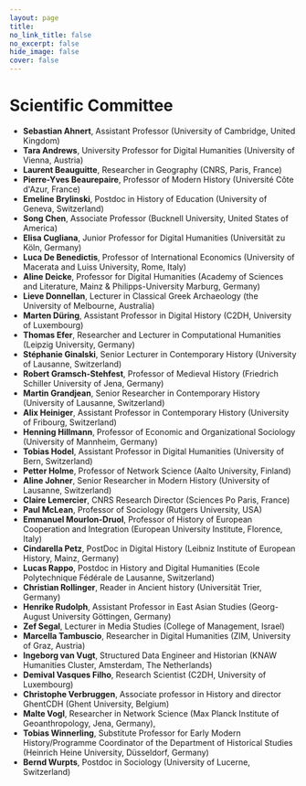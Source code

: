 ```yaml
---
layout: page
title: 
no_link_title: false 
no_excerpt: false 
hide_image: false
cover: false
---
```


# Scientific Committee

* **Sebastian Ahnert**, Assistant Professor (University of Cambridge, United Kingdom)
* **Tara Andrews**, University Professor for Digital Humanities (University of Vienna, Austria)
* **Laurent Beauguitte**, Researcher in Geography (CNRS, Paris, France)
* **Pierre-Yves Beaurepaire**, Professor of Modern History (Université Côte d'Azur, France)
* **Emeline Brylinski**, Postdoc in History of Education (University of Geneva, Switzerland)
* **Song Chen**, Associate Professor (Bucknell University, United States of America)
* **Elisa Cugliana**, Junior Professor for Digital Humanities (Universität zu Köln, Germany)
* **Luca De Benedictis**, Professor of International Economics (University of Macerata and Luiss University, Rome, Italy)
* **Aline Deicke**, Professor for Digital Humanities (Academy of Sciences and Literature, Mainz & Philipps-University Marburg, Germany)
* **Lieve Donnellan**, Lecturer in Classical Greek Archaeology (the University of Melbourne, Australia)
* **Marten Düring**, Assistant Professor in Digital History (C2DH, University of Luxembourg)
* **Thomas Efer**, Researcher and Lecturer in Computational Humanities (Leipzig University, Germany)
* **Stéphanie Ginalski**, Senior Lecturer in Contemporary History (University of Lausanne, Switzerland)
* **Robert Gramsch-Stehfest**, Professor of Medieval History (Friedrich Schiller University of Jena, Germany)
* **Martin Grandjean**, Senior Researcher in Contemporary History (University of Lausanne, Switzerland)
* **Alix Heiniger**, Assistant Professor in Contemporary History (University of Fribourg, Switzerland)
* **Henning Hillmann**, Professor of Economic and Organizational Sociology (University of Mannheim, Germany)
* **Tobias Hodel**, Assistant Professor in Digital Humanities (University of Bern, Switzerland)
* **Petter Holme**, Professor of Network Science (Aalto University, Finland)
* **Aline Johner**, Senior Researcher in Modern History (University of Lausanne, Switzerland)
* **Claire Lemercier**, CNRS Research Director (Sciences Po Paris, France)
* **Paul McLean**, Professor of Sociology (Rutgers University, USA)
* **Emmanuel Mourlon-Druol**, Professor of History of European Cooperation and Integration (European University Institute, Florence, Italy)
* **Cindarella Petz**, PostDoc in Digital History (Leibniz Institute of European History, Mainz, Germany)
* **Lucas Rappo**, Postdoc in History and Digital Humanities (Ecole Polytechnique Fédérale de Lausanne, Switzerland)
* **Christian Rollinger**, Reader in Ancient history (Universität Trier, Germany)
* **Henrike Rudolph**, Assistant Professor in East Asian Studies (Georg-August University Göttingen, Germany)
* **Zef Segal**, Lecturer in Media Studies (College of Management, Israel) 
* **Marcella Tambuscio**, Researcher in Digital Humanities (ZIM, University of Graz, Austria) 
* **Ingeborg van Vugt**, Structured Data Engineer and Historian (KNAW Humanities Cluster, Amsterdam, The Netherlands)
* **Demival Vasques Filho**, Research Scientist (C2DH, University of Luxembourg)
* **Christophe Verbruggen**, Associate professor in History and director GhentCDH (Ghent University, Belgium)
* **Malte Vogl**, Researcher in Network Science (Max Planck Institute of Geoanthropology, Jena, Germany), 
* **Tobias Winnerling**, Substitute Professor for Early Modern History/Programme Coordinator of the Department of Historical Studies (Heinrich Heine University, Düsseldorf, Germany)
* **Bernd Wurpts**, Postdoc in Sociology (University of Lucerne, Switzerland)

